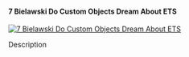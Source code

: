 ﻿#### 7   Bielawski   Do Custom Objects Dream About ETS

[![7   Bielawski   Do Custom Objects Dream About ETS](https://i2.ytimg.com/vi/ae8uBxIwhWE/hqdefault.jpg "7   Bielawski   Do Custom Objects Dream About ETS")](https://www.youtube.com/watch?v=ae8uBxIwhWE)

Description


